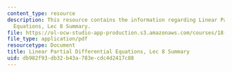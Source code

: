 ```yaml
---
content_type: resource
description: This resource contains the information regarding Linear Partial Differential
  Equations, Lec 8 Summary.
file: https://ol-ocw-studio-app-production.s3.amazonaws.com/courses/18-303-linear-partial-differential-equations-analysis-and-numerics-fall-2014/db982f93db32b43a783ecdc4d2417c88_MIT18_303F14_Lecture8.pdf
file_type: application/pdf
resourcetype: Document
title: Linear Partial Differential Equations, Lec 8 Summary
uid: db982f93-db32-b43a-783e-cdc4d2417c88
---
```

